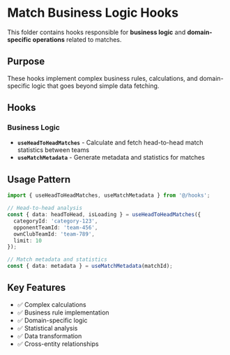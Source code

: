 # Match Business Logic Hooks

This folder contains hooks responsible for **business logic** and **domain-specific operations** related to matches.

## Purpose
These hooks implement complex business rules, calculations, and domain-specific logic that goes beyond simple data fetching.

## Hooks

### Business Logic
- **`useHeadToHeadMatches`** - Calculate and fetch head-to-head match statistics between teams
- **`useMatchMetadata`** - Generate metadata and statistics for matches

## Usage Pattern
```typescript
import { useHeadToHeadMatches, useMatchMetadata } from '@/hooks';

// Head-to-head analysis
const { data: headToHead, isLoading } = useHeadToHeadMatches({
  categoryId: 'category-123',
  opponentTeamId: 'team-456',
  ownClubTeamId: 'team-789',
  limit: 10
});

// Match metadata and statistics
const { data: metadata } = useMatchMetadata(matchId);
```

## Key Features
- ✅ Complex calculations
- ✅ Business rule implementation
- ✅ Domain-specific logic
- ✅ Statistical analysis
- ✅ Data transformation
- ✅ Cross-entity relationships
